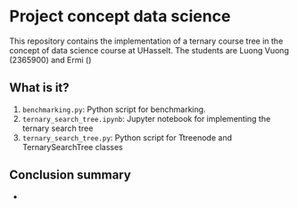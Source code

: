 # Project concept data science

This repository contains the implementation of a ternary course tree in the concept of data science course at UHasselt. 
The students are Luong Vuong (2365900) and Ermi ()

## What is it?

1. `benchmarking.py`: Python script for benchmarking.
1. `ternary_search_tree.ipynb`: Jupyter notebook for implementing the ternary search tree
1. `ternary_search_tree.py`: Python script for Ttreenode and TernarySearchTree classes

## Conclusion summary
- 
